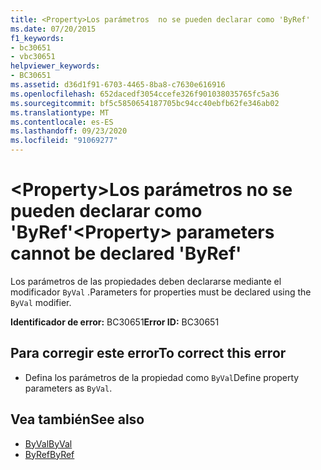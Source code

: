 ```yaml
---
title: <Property>Los parámetros  no se pueden declarar como 'ByRef'
ms.date: 07/20/2015
f1_keywords:
- bc30651
- vbc30651
helpviewer_keywords:
- BC30651
ms.assetid: d36d1f91-6703-4465-8ba8-c7630e616916
ms.openlocfilehash: 652dacedf3054ccefe326f901038035765fc5a36
ms.sourcegitcommit: bf5c5850654187705bc94cc40ebfb62fe346ab02
ms.translationtype: MT
ms.contentlocale: es-ES
ms.lasthandoff: 09/23/2020
ms.locfileid: "91069277"
---
```

# <a name="property-parameters-cannot-be-declared-byref"></a><span data-ttu-id="6de2b-102">\<Property>Los parámetros  no se pueden declarar como 'ByRef'</span><span class="sxs-lookup"><span data-stu-id="6de2b-102">\<Property> parameters cannot be declared 'ByRef'</span></span>

<span data-ttu-id="6de2b-103">Los parámetros de las propiedades deben declararse mediante el modificador `ByVal` .</span><span class="sxs-lookup"><span data-stu-id="6de2b-103">Parameters for properties must be declared using the `ByVal` modifier.</span></span>  
  
 <span data-ttu-id="6de2b-104">**Identificador de error:** BC30651</span><span class="sxs-lookup"><span data-stu-id="6de2b-104">**Error ID:** BC30651</span></span>  
  
## <a name="to-correct-this-error"></a><span data-ttu-id="6de2b-105">Para corregir este error</span><span class="sxs-lookup"><span data-stu-id="6de2b-105">To correct this error</span></span>  
  
- <span data-ttu-id="6de2b-106">Defina los parámetros de la propiedad como `ByVal`</span><span class="sxs-lookup"><span data-stu-id="6de2b-106">Define property parameters as `ByVal`.</span></span>  
  
## <a name="see-also"></a><span data-ttu-id="6de2b-107">Vea también</span><span class="sxs-lookup"><span data-stu-id="6de2b-107">See also</span></span>

- [<span data-ttu-id="6de2b-108">ByVal</span><span class="sxs-lookup"><span data-stu-id="6de2b-108">ByVal</span></span>](../language-reference/modifiers/byval.md)
- [<span data-ttu-id="6de2b-109">ByRef</span><span class="sxs-lookup"><span data-stu-id="6de2b-109">ByRef</span></span>](../language-reference/modifiers/byref.md)
